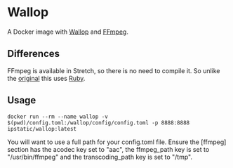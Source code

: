 # Wallop

A Docker image with [Wallop](https://github.com/maddox/wallop) and
[FFmpeg](https://ffmpeg.org).

## Differences

FFmpeg is available in Stretch, so there is no need to compile it. So unlike the [original](https://github.com/ipstatic/wallop-docker) this uses [Ruby](https://hub.docker.com/_/ruby/).

## Usage

`docker run --rm --name wallop -v $(pwd)/config.toml:/wallop/config/config.toml -p 8888:8888 ipstatic/wallop:latest`

You will want to use a full path for your config.toml file. Ensure the [ffmpeg]
section has the acodec key set to "aac",  the ffmpeg_path key is set to
"/usr/bin/ffmpeg" and the transcoding_path key is set to "/tmp".
